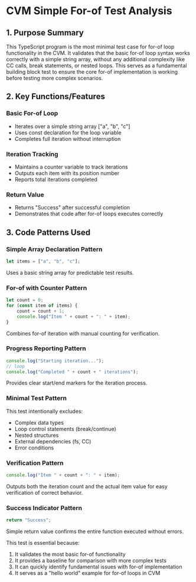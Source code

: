 # CVM Simple For-of Test Analysis

## 1. Purpose Summary

This TypeScript program is the most minimal test case for for-of loop functionality in the CVM. It validates that the basic for-of loop syntax works correctly with a simple string array, without any additional complexity like CC calls, break statements, or nested loops. This serves as a fundamental building block test to ensure the core for-of implementation is working before testing more complex scenarios.

## 2. Key Functions/Features

### Basic For-of Loop
- Iterates over a simple string array ["a", "b", "c"]
- Uses const declaration for the loop variable
- Completes full iteration without interruption

### Iteration Tracking
- Maintains a counter variable to track iterations
- Outputs each item with its position number
- Reports total iterations completed

### Return Value
- Returns "Success" after successful completion
- Demonstrates that code after for-of loops executes correctly

## 3. Code Patterns Used

### Simple Array Declaration Pattern
```typescript
let items = ["a", "b", "c"];
```
Uses a basic string array for predictable test results.

### For-of with Counter Pattern
```typescript
let count = 0;
for (const item of items) {
    count = count + 1;
    console.log("Item " + count + ": " + item);
}
```
Combines for-of iteration with manual counting for verification.

### Progress Reporting Pattern
```typescript
console.log("Starting iteration...");
// loop
console.log("Completed " + count + " iterations");
```
Provides clear start/end markers for the iteration process.

### Minimal Test Pattern
This test intentionally excludes:
- Complex data types
- Loop control statements (break/continue)
- Nested structures
- External dependencies (fs, CC)
- Error conditions

### Verification Pattern
```typescript
console.log("Item " + count + ": " + item);
```
Outputs both the iteration count and the actual item value for easy verification of correct behavior.

### Success Indicator Pattern
```typescript
return "Success";
```
Simple return value confirms the entire function executed without errors.

This test is essential because:
1. It validates the most basic for-of functionality
2. It provides a baseline for comparison with more complex tests
3. It can quickly identify fundamental issues with for-of implementation
4. It serves as a "hello world" example for for-of loops in CVM